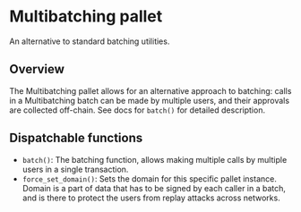 # Multibatching pallet

An alternative to standard batching utilities.

## Overview

The Multibatching pallet allows for an alternative approach to batching:
calls in a Multibatching batch can be made by multiple users, and their
approvals are collected off-chain. See docs for `batch()` for detailed
description.

## Dispatchable functions

- `batch()`: The batching function, allows making multiple calls by
  multiple users in a single transaction.
- `force_set_domain()`: Sets the domain for this specific pallet instance.
  Domain is a part of data that has to be signed by each caller in a batch,
  and is there to protect the users from replay attacks across networks.
